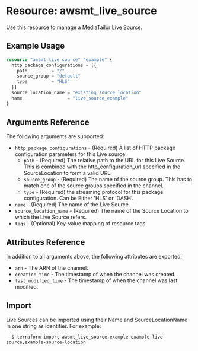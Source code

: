 # Resource: awsmt_live_source

Use this resource to manage a MediaTailor Live Source.

## Example Usage

```terraform
resource "awsmt_live_source" "example" {
  http_package_configurations = [{
    path         = "/"
    source_group = "default"
    type         = "HLS"
  }]
  source_location_name = "existing_source_location"
  name                 = "live_source_example"
}
```

## Arguments Reference

The following arguments are supported:

- `http_package_configurations` - (Required) A list of HTTP package configuration parameters for this Live source.
  - `path` - (Required) The relative path to the URL for this Live Source. This is combined with the http_configuration_url specified in the SourceLocation to form a valid URL.
  - `source_group` - (Required) The name of the source group. This has to match one of the source groups specified in the channel.
  - `type` - (Required) the streaming protocol for this package configuration. Can be Either 'HLS' or 'DASH'.
- `name` - (Required) The name of the Live Source.
- `source_location_name` - (Required) The name of the Source Location to which the Live Source refers.
- `tags` - (Optional) Key-value mapping of resource tags.

## Attributes Reference

In addition to all arguments above, the following attributes are exported:

- `arn` - The ARN of the channel.
- `creation_time` - The timestamp of when the channel was created.
- `last_modified_time` - The timestamp of when the channel was last modified.

## Import

Live Sources can be imported using their Name and SourceLocationName in one string as identifier. For example:

```shell
  $ terraform import awsmt_live_source.example example-live-source,example-source-location
```
